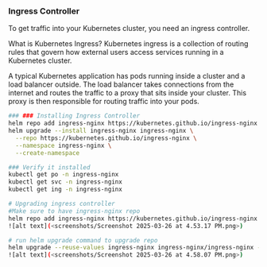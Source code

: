 ### Ingress Controller

To get traffic into your Kubernetes cluster, you need an ingress controller. 

What is Kubernetes Ingress?
Kubernetes ingress is a collection of routing rules that govern how external users access services running in a Kubernetes cluster.

A typical Kubernetes application has pods running inside a cluster and a load balancer outside. The load balancer takes connections from the internet and routes the traffic to a proxy that sits inside your cluster. This proxy is then responsible for routing traffic into your pods. 

```sh
### ### Installing Ingress Controller
helm repo add ingress-nginx https://kubernetes.github.io/ingress-nginx
helm upgrade --install ingress-nginx ingress-nginx \
  --repo https://kubernetes.github.io/ingress-nginx \
  --namespace ingress-nginx \
  --create-namespace

### Verify it installed
kubectl get po -n ingress-nginx
kubectl get svc -n ingress-nginx
kubectl get ing -n ingress-nginx

# Upgrading ingress controller
#Make sure to have ingress-nginx repo 
helm repo add ingress-nginx https://kubernetes.github.io/ingress-nginx
![alt text](<screenshots/Screenshot 2025-03-26 at 4.53.17 PM.png>)

# run helm upgrade command to upgrade repo 
helm upgrade --reuse-values ingress-nginx ingress-nginx/ingress-nginx -n ingress-nginx
![alt text](<screenshots/Screenshot 2025-03-26 at 4.58.07 PM.png>)

```